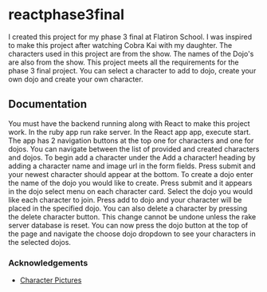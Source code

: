 # reactphase3final

I created this project for my phase 3 final at Flatiron School. I was inspired to make this project after watching Cobra Kai with my daughter. The characters used in this project are from the show. The names of the Dojo's are also from the show. This project meets all the requirements for the phase 3 final project. You can select a character to add to dojo, create your own dojo and create your own character.

## Documentation

You must have the backend running along with React to make this project work. In the ruby app run rake server. In the React app app, execute start. The app has 2 navigation buttons at the top one for characters and one for dojos. You can navigate between the list of provided and created characters and dojos. To begin add a character under the Add a character! heading by adding a character name and image url in the form fields. Press submit and your newest character should appear at the bottom. To create a dojo enter the name of the dojo you would like to create. Press submit and it appears in the dojo select menu on each character card. Select the dojo you would like each character to join. Press add to dojo and your character will be placed in the specified dojo. You can also delete a character by pressing the delete character button. This change cannot be undone unless the rake server database is reset. You can now press the dojo button at the top of the page and navigate the choose dojo dropdown to see your characters in the selected dojos.

### Acknowledgements

 - [Character Pictures](https://thekaratekid.fandom.com/wiki/Cobra_Kai#Starring)
